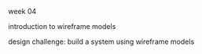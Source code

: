 <p>week 04</p>
<p>introduction to wireframe models</p>
<p>design challenge: build a system using wireframe models</p>
